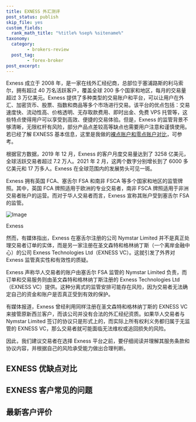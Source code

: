```yaml
---
title: EXNESS 外汇测评
post_status: publish
skip_file: yes
custom_fields:
  rank_math_title: "%title% %sep% %sitename%"
taxonomy:
  category:
        - brokers-review
  post_tag:
        - forex-broker
post_excerpt: 
---
```

Exness 成立于 2008 年，是一家在线外汇经纪商，总部位于塞浦路斯的利马索尔，拥有超过 40 万名活跃客户，覆盖全球 200 多个国家和地区，每月的交易量超过 3 万亿美元。Exness 提供了多种类型的交易账户和平台，可以让用户在外汇、加密货币、股票、指数和商品等多个市场进行交易。该平台的优点包括：交易速度快、流动性高、价格透明、无存取款费用、即时出金、免费 VPS 托管等，这些特点使得用户可以享受到高效、便捷的交易体验。但是，Exness 的监管背景不够清晰，无限杠杆有风险，部分产品点差较高等缺点也需要用户注意和谨慎使用。若已经了解 EXNESS 基本信息，这里是我做的[裸点账户和零点账户对比](https://we.laowei8.com/exness-null-vs-zero.html)，可参考。

根据官方数据，2019 年 12 月，Exness 的客户月度交易量达到了 3258 亿美元，全球活跃交易者超过 7.2 万人。2021 年 2 月，这两个数字分别增长到了 6000 多亿美元和 17 万多人。Exness 在全球范围内的发展势头可见一斑。

Exness 拥有英国 FCA、塞舌尔 FSA 和南非 FSCA 等多个国家和地区的监管牌照。其中，英国 FCA 牌照适用于欧洲的专业交易者，南非 FSCA 牌照适用于非洲交易者账户的运营。而对于华人交易者而言，Exness 宣称其账户受到塞舌尔 FSA 的监管。

![Image](https://cdn.fendou.la/welaowei8/2019/01/Exness.svg)

Exness

然而，有媒体指出，Exness 在塞舌尔注册的公司 Nymstar Limited 并不是真正处理交易者订单的实体，而是另一家注册在圣文森特和格林纳丁斯（一个离岸金融中心）的公司 Exness Technologies Ltd（EXNESS VC）。这就引发了外界对 Exness 监管真实性和有效性的质疑。

Exness 声称华人交易者的账户由塞舌尔 FSA 监管的 Nymstar Limited 负责，而订单和交易服务则由圣文森特和格林纳丁斯注册的 Exness Technologies Ltd（EXNESS VC）提供。这种分离式的监管安排可能存在风险，因为交易者无法确定自己的资金和账户是否真正受到有效的保护。

有媒体报道，Exness 曾经利用同样注册在圣文森特和格林纳丁斯的 EXNESS VC 来接管原新西兰客户，而该公司并没有合法的外汇经纪资质。如果华人交易者与 Nymstar Limited 签订的协议只是形式上的，而实际上所有权利义务都归属于无监管的 EXNESS VC，那么交易者就可能面临无法维权或追回损失的风险。

因此，我们建议交易者在选择 Exness 平台之前，要仔细阅读并理解其服务条款和协议内容，并根据自己的风险承受能力做出合理判断。

## EXNESS 优缺点对比

## EXNESS 客户常见的问题



## 最新客户评价